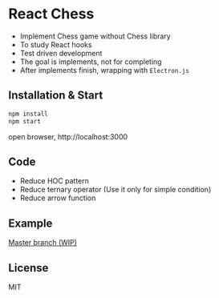# React Chess

- Implement Chess game without Chess library
- To study React hooks
- Test driven development
- The goal is implements, not for completing
- After implements finish, wrapping with `Electron.js`

## Installation & Start

```bash
npm install
npm start
```

open browser, http://localhost:3000

## Code

- Reduce HOC pattern
- Reduce ternary operator (Use it only for simple condition)
- Reduce arrow function

## Example

[Master branch (WIP)](https://jsveron23-react-chess.herokuapp.com/)

## License

MIT
